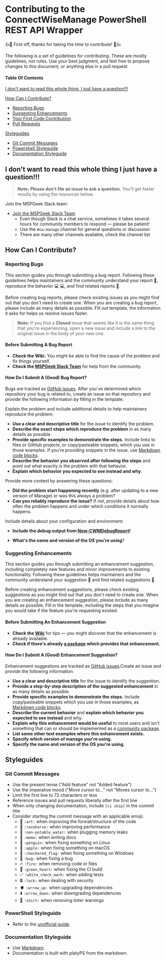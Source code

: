 # Contributing to the ConnectWiseManage PowerShell REST API Wrapper

:+1::tada: First off, thanks for taking the time to contribute! :tada::+1:

The following is a set of guidelines for contributing. These are mostly guidelines, not rules. Use your best judgment, and feel free to propose changes to this document, or anything else in a pull request.

#### Table Of Contents

[I don't want to read this whole thing, I just have a question!!!](#i-don't-want-to-read-this-whole-thing-i-just-have-a-question)

[How Can I Contribute?](#how-can-i-contribute)

-   [Reporting Bugs](#reporting-bugs)
-   [Suggesting Enhancements](#suggesting-enhancements)
-   [Your First Code Contribution](#your-first-code-contribution)
-   [Pull Requests](#pull-requests)

[Styleguides](#styleguides)

-   [Git Commit Messages](#git-commit-messages)
-   [Powershell Styleguide](#powershell-styleguide)
-   [Documentation Styleguide](#documentation-styleguide)

## I don't want to read this whole thing I just have a question!!!

> **Note:** __Please don't file an issue to ask a question.__ You'll get faster results by using the resources below.

Join the MSPGeek Slack team:

-   [Join the MSPGeek Slack Team](https://join.mspgeek.com/)
    -   Even though Slack is a chat service, sometimes it takes several hours for community members to respond — please be patient!
    -   Use the `#cw-manage` channel for general questions or discussion
    -   There are many other channels available, check the channel list

## How Can I Contribute?

### Reporting Bugs

This section guides you through submitting a bug report. Following these guidelines helps maintainers and the community understand your report :pencil:, reproduce the behavior :computer: :computer:, and find related reports :mag_right:.

Before creating bug reports, please check existing issues as you might find out that you don't need to create one. When you are creating a bug report, please include as many details as possible. Fill out template, the information it asks for helps us resolve issues faster.

> **Note:** If you find a **Closed** issue that seems like it is the same thing that you're experiencing, open a new issue and include a link to the original issue in the body of your new one.

#### Before Submitting A Bug Report

-   **Check the Wiki.** You might be able to find the cause of the problem and fix things yourself. 
-   **Check the [MSPGeek Slack Team](https://join.mspgeek.com/)** for help from the community.

#### How Do I Submit A (Good) Bug Report?

Bugs are tracked as [GitHub issues](https://guides.github.com/features/issues/). After you've determined which repository your bug is related to, create an issue on that repository and provide the following information by filling in the template.

Explain the problem and include additional details to help maintainers reproduce the problem:

-   **Use a clear and descriptive title** for the issue to identify the problem.
-   **Describe the exact steps which reproduce the problem** in as many details as possible.
-   **Provide specific examples to demonstrate the steps**. Include links to files or GitHub projects, or copy/pasteable snippets, which you use in those examples. If you're providing snippets in the issue, use [Markdown code blocks](https://help.github.com/articles/markdown-basics/#multiple-lines).
-   **Describe the behavior you observed after following the steps** and point out what exactly is the problem with that behavior.
-   **Explain which behavior you expected to see instead and why.**

Provide more context by answering these questions:

-   **Did the problem start happening recently** (e.g. after updating to a new version of Manage) or was this always a problem?
-   **Can you reliably reproduce the issue?** If not, provide details about how often the problem happens and under which conditions it normally happens.

Include details about your configuration and environment:

-   **Include the debug output from [New-CWMDebugReport](<>)!**

-   **What's the name and version of the OS you're using**?

### Suggesting Enhancements

This section guides you through submitting an enhancement suggestion, including completely new features and minor improvements to existing functionality. Following these guidelines helps maintainers and the community understand your suggestion :pencil: and find related suggestions :mag_right:.

Before creating enhancement suggestions, please check existing suggestions as you might find out that you don't need to create one. When you are creating an enhancement suggestion, please include as many details as possible. Fill in the template, including the steps that you imagine you would take if the feature you're requesting existed.

#### Before Submitting An Enhancement Suggestion

-   **Check the [Wiki](<>)** for tips — you might discover that the enhancement is already available.
-   **Check if there's already [a package](<>) which provides that enhancement.**

#### How Do I Submit A (Good) Enhancement Suggestion?

Enhancement suggestions are tracked as [GitHub issues](https://guides.github.com/features/issues/).Create an issue and provide the following information:

-   **Use a clear and descriptive title** for the issue to identify the suggestion.
-   **Provide a step-by-step description of the suggested enhancement** in as many details as possible.
-   **Provide specific examples to demonstrate the steps**. Include copy/pasteable snippets which you use in those examples, as [Markdown code blocks](https://help.github.com/articles/markdown-basics/#multiple-lines).
-   **Describe the current behavior** and **explain which behavior you expected to see instead** and why.
-   **Explain why this enhancement would be useful** to most users and isn't something that can or should be implemented as a [community package](<>).
-   **List some other text examples where this enhancement exists.**
-   **Specify which version of manage you're using.**
-   **Specify the name and version of the OS you're using.**

## Styleguides

### Git Commit Messages

-   Use the present tense ("Add feature" not "Added feature")
-   Use the imperative mood ("Move cursor to..." not "Moves cursor to...")
-   Limit the first line to 72 characters or less
-   Reference issues and pull requests liberally after the first line
-   When only changing documentation, include `[ci skip]` in the commit title
-   Consider starting the commit message with an applicable emoji:
    -   :art: `:art:` when improving the format/structure of the code
    -   :racehorse: `:racehorse:` when improving performance
    -   :non-potable_water: `:non-potable_water:` when plugging memory leaks
    -   :memo: `:memo:` when writing docs
    -   :penguin: `:penguin:` when fixing something on Linux
    -   :apple: `:apple:` when fixing something on macOS
    -   :checkered_flag: `:checkered_flag:` when fixing something on Windows
    -   :bug: `:bug:` when fixing a bug
    -   :fire: `:fire:` when removing code or files
    -   :green_heart: `:green_heart:` when fixing the CI build
    -   :white_check_mark: `:white_check_mark:` when adding tests
    -   :lock: `:lock:` when dealing with security
    -   :arrow_up: `:arrow_up:` when upgrading dependencies
    -   :arrow_down: `:arrow_down:` when downgrading dependencies
    -   :shirt: `:shirt:` when removing linter warnings

### PowerShell Styleguide

-   Refer to the [unofficial guide](https://github.com/PoshCode/PowerShellPracticeAndStyle).

### Documentation Styleguide

-   Use [Markdown](https://daringfireball.net/projects/markdown).
-   Documentation is built with platyPS from the markdown.

